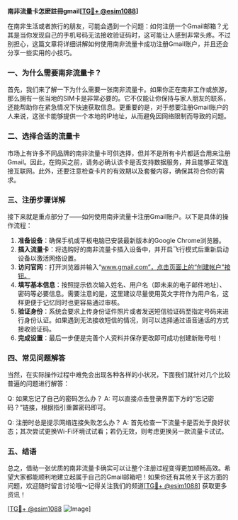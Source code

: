 **南非流量卡怎麽註冊gmail[[TG💪+ @esim1088](https://t.me/s/esim1088)]**

在南非生活或者旅行的朋友，可能会遇到一个问题：如何注册一个Gmail邮箱？尤其是当你发现自己的手机号码无法接收验证码时，这可能让人感到非常头疼。不过别担心，这篇文章将详细讲解如何使用南非流量卡成功注册Gmail账户，并且还会分享一些实用的小技巧。

### 一、为什么需要南非流量卡？

首先，我们来了解一下为什么需要一张南非流量卡。如果你正在南非工作或旅游，那么拥有一张当地的SIM卡是非常必要的。它不仅能让你保持与家人朋友的联系，还能帮助你在紧急情况下快速获取信息。更重要的是，对于想要注册Gmail账户的人来说，这张卡能够提供一个本地的IP地址，从而避免因网络限制而导致的问题。

### 二、选择合适的流量卡

市场上有许多不同品牌的南非流量卡可供选择，但并不是所有卡片都适合用来注册Gmail。因此，在购买之前，请务必确认该卡是否支持数据服务，并且能够正常连接互联网。此外，还要注意检查卡片的有效期以及套餐内容，确保其符合你的需求。

### 三、注册步骤详解

接下来就是重点部分了——如何使用南非流量卡注册Gmail账户。以下是具体的操作流程：

1. **准备设备**：确保手机或平板电脑已安装最新版本的Google Chrome浏览器。
2. **插入流量卡**：将选购好的南非流量卡插入设备中，并开启飞行模式后重新启动设备以激活网络设置。
3. **访问官网**：打开浏览器并输入“www.gmail.com”，点击页面上的“创建帐户”按钮。
4. **填写基本信息**：按照提示依次输入姓名、用户名（即未来的电子邮件地址）、密码等必要信息。需要注意的是，这里建议尽量使用英文字符作为用户名，这样更便于记忆同时也更容易通过审核。
5. **验证身份**：系统会要求上传身份证件照片或者发送短信验证码至指定号码来进行身份认证。如果遇到无法接收短信的情况，则可以选择通过语音通话的方式接收验证码。
6. **完成设置**：最后一步便是完善个人资料并保存更改即可成功创建新账号啦！

### 四、常见问题解答

当然，在实际操作过程中难免会出现各种各样的小状况，下面我们就针对几个比较普遍的问题进行解答：

Q: 如果忘记了自己的密码怎么办？
A: 可以直接点击登录界面下方的“忘记密码？”链接，根据指引重置密码即可。

Q: 注册时总是提示网络连接失败怎么办？
A: 首先检查一下流量卡是否处于良好状态；其次尝试更换Wi-Fi环境试试看；若仍无效，则考虑更换另一款流量卡试试。

### 五、结语

总之，借助一张优质的南非流量卡确实可以让整个注册过程变得更加顺畅高效。希望大家都能顺利地建立起属于自己的Gmail邮箱吧！如果你还有其他关于这方面的问题，欢迎随时留言讨论哦～记得关注我们的频道[[TG💪+ @esim1088](https://t.me/s/esim1088)] 获取更多资讯！

[[TG💪+ @esim1088](https://t.me/s/esim1088) ![Image](https://i.postimg.cc/4NQfJmqS/Snipaste-2025-05-13-00-14-12.png)]